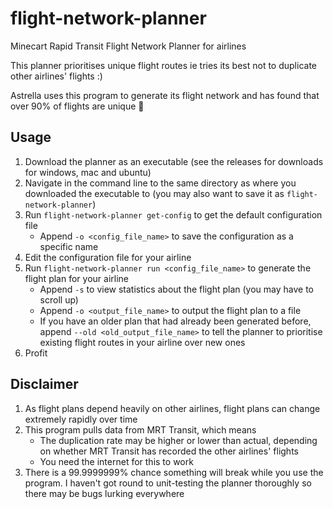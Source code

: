 # flight-network-planner
Minecart Rapid Transit Flight Network Planner for airlines

This planner prioritises unique flight routes ie tries its best not to duplicate other airlines' flights :)

Astrella uses this program to generate its flight network and has found that over 90% of flights are unique :eyes:

## Usage
1. Download the planner as an executable (see the releases for downloads for windows, mac and ubuntu)
2. Navigate in the command line to the same directory as where you downloaded the executable to (you may also want to save it as `flight-network-planner`)
3. Run `flight-network-planner get-config` to get the default configuration file
    * Append `-o <config_file_name>` to save the configuration as a specific name
4. Edit the configuration file for your airline
5. Run `flight-network-planner run <config_file_name>` to generate the flight plan for your airline
    * Append `-s` to view statistics about the flight plan (you may have to scroll up)
    * Append `-o <output_file_name>` to output the flight plan to a file
    * If you have an older plan that had already been generated before, append `--old <old_output_file_name>` to tell the planner to prioritise existing flight routes in your airline over new ones
6. Profit

## Disclaimer
1. As flight plans depend heavily on other airlines, flight plans can change extremely rapidly over time
2. This program pulls data from MRT Transit, which means
   * The duplication rate may be higher or lower than actual, depending on whether MRT Transit has recorded the other airlines' flights
   * You need the internet for this to work
3. There is a 99.9999999% chance something will break while you use the program. I haven't got round to unit-testing the planner thoroughly so there may be bugs lurking everywhere
